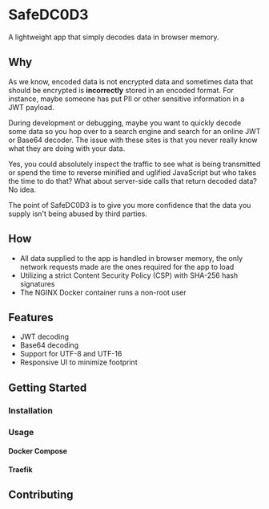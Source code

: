 # SafeDC0D3
A lightweight app that simply decodes data in browser memory.

## Why
As we know, encoded data is not encrypted data and sometimes data that should be encrypted is **incorrectly** stored in 
an encoded format. For instance, maybe someone has put PII or other sensitive information in a JWT payload.

During development or debugging, maybe you want to quickly decode some data so you hop over to a search engine and
search for an online JWT or Base64 decoder. The issue with these sites is that you never really know what they are doing 
with your data.

Yes, you could absolutely inspect the traffic to see what is being transmitted or spend the time to reverse minified and 
uglified JavaScript but who takes the time to do that? What about server-side calls that return decoded data? No idea.

The point of SafeDC0D3 is to give you more confidence that the data you supply isn't being abused by third parties.

## How
- All data supplied to the app is handled in browser memory, the only network requests made are the ones required
for the app to load
- Utilizing a strict Content Security Policy (CSP) with SHA-256 hash signatures
- The NGINX Docker container runs a non-root user

## Features
- JWT decoding
- Base64 decoding
- Support for UTF-8 and UTF-16
- Responsive UI to minimize footprint

## Getting Started

### Installation

### Usage

#### Docker Compose

#### Traefik

## Contributing
